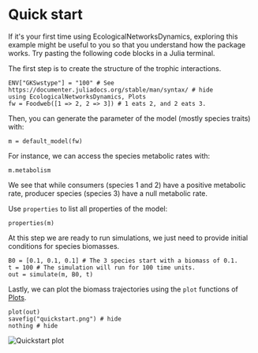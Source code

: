 # Quick start

If it's your first time using EcologicalNetworksDynamics,
exploring this example might be useful to you
so that you understand how the package works.
Try pasting the following code blocks in a Julia terminal.

The first step is to create the structure of the trophic interactions.

```@example quickstart
ENV["GKSwstype"] = "100" # See https://documenter.juliadocs.org/stable/man/syntax/ # hide
using EcologicalNetworksDynamics, Plots
fw = Foodweb([1 => 2, 2 => 3]) # 1 eats 2, and 2 eats 3.
```

Then, you can generate the parameter of the model (mostly species traits) with:

```@example quickstart
m = default_model(fw)
```

For instance, we can access the species metabolic rates with:

```@example quickstart
m.metabolism
```

We see that while consumers (species 1 and 2) have a positive metabolic rate,
producer species (species 3) have a null metabolic rate.

Use `properties` to list all properties of the model:

```@example quickstart
properties(m)
```

At this step we are ready to run simulations,
we just need to provide initial conditions for species biomasses.

```@example quickstart
B0 = [0.1, 0.1, 0.1] # The 3 species start with a biomass of 0.1.
t = 100 # The simulation will run for 100 time units.
out = simulate(m, B0, t)
```

Lastly, we can plot the biomass trajectories using the `plot` functions of [Plots](https://docs.juliaplots.org/latest/).

```@example quickstart
plot(out)
savefig("quickstart.png") # hide
nothing # hide
```

![Quickstart plot](quickstart.png)
